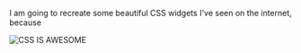 I am going to recreate some beautiful CSS widgets I've seen on the internet, because

![CSS IS AWESOME][css]

[css]: https://miro.medium.com/v2/resize:fit:750/format:webp/1*-tt1ynFdSbj9dn0lkQ4M4w.pngpng "CSS IS AWESOME"